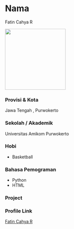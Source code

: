 # Nama
Fatin Cahya R

<img src="https://static.wikia.nocookie.net/virtualyoutuber/images/0/01/Miyu_Ottavia_Portrait.png/revision/latest?cb=20210327134420" width="200" height="200" align="center"/>

### Provisi & Kota

Jawa Tengah , Purwokerto

### Sekolah / Akademik

Universitas Amikom Purwokerto

### Hobi

- Basketball


### Bahasa Pemograman 

- Python
- HTML

### Project



### Profile Link

[Fatin Cahya R](https://github.com/XxXKanekiXxX)
